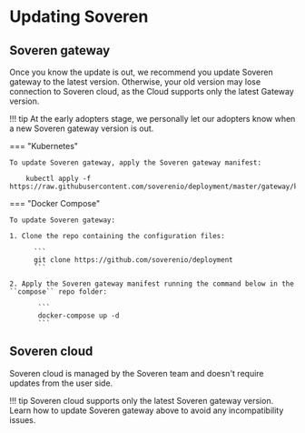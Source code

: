 # Updating Soveren

## Soveren gateway

Once you know the update is out, we recommend you update Soveren gateway to the latest version.
Otherwise, your old version may lose connection to Soveren cloud, as the Cloud supports only the latest Gateway version.

!!! tip
    At the early adopters stage, we personally let our adopters know when a new Soveren gateway version is out.


=== "Kubernetes"

    To update Soveren gateway, apply the Soveren gateway manifest:   

        kubectl apply -f https://raw.githubusercontent.com/soverenio/deployment/master/gateway/kubernetes/install.yaml

=== "Docker Compose"

    To update Soveren gateway:

    1. Clone the repo containing the configuration files:
          
          ```
          git clone https://github.com/soverenio/deployment
          ```
          
    2. Apply the Soveren gateway manifest running the command below in the ``compose`` repo folder:
           
           ```
           docker-compose up -d
           ```
## Soveren cloud

Soveren cloud is managed by the Soveren team and doesn't require updates from the user side.

!!! tip
    Soveren cloud supports only the latest Soveren gateway version. Learn how to update Soveren gateway above to avoid any incompatibility issues.





